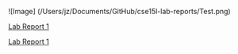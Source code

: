 ![Image] (/Users/jz/Documents/GitHub/cse15l-lab-reports/Test.png)

[Lab Report 1](lab-report-1-week-2.html)

[Lab Report 1](https://<sjin799>.github.io/<your-lab-reports-repo>/lab-report-1-week-2.html)